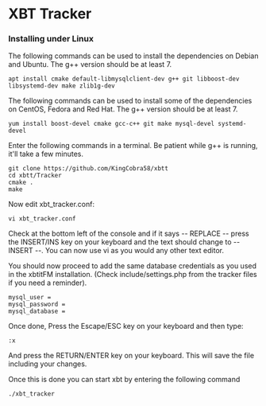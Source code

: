 # XBT Tracker

### Installing under Linux

The following commands can be used to install the dependencies on Debian and Ubuntu. The g++ version should be at least 7.

```
apt install cmake default-libmysqlclient-dev g++ git libboost-dev libsystemd-dev make zlib1g-dev
```

The following commands can be used to install some of the dependencies on CentOS, Fedora and Red Hat. The g++ version should be at least 7.

```
yum install boost-devel cmake gcc-c++ git make mysql-devel systemd-devel
```

Enter the following commands in a terminal. Be patient while g++ is running, it'll take a few minutes.

```
git clone https://github.com/KingCobra58/xbtt
cd xbtt/Tracker
cmake .
make
```
Now edit xbt_tracker.conf:
```
vi xbt_tracker.conf
```
Check at the bottom left of the console and if it says -- REPLACE -- press the INSERT/INS key on your keyboard and the text should change to -- INSERT --. You can now use vi as you would any other text editor.

You should now proceed to add the same database credentials as you used in the xbtitFM installation. (Check include/settings.php from the tracker files if you need a reminder).
```
mysql_user = 
mysql_password = 
mysql_database = 
```
Once done, Press the Escape/ESC key on your keyboard and then type:
```
:x
```
And press the RETURN/ENTER key on your keyboard. This will save the file including your changes.

Once this is done you can start xbt by entering the following command
```
./xbt_tracker
```

